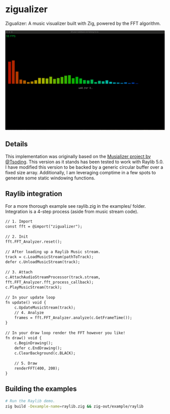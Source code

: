 # zigualizer
Zigualizer: A music visualizer built with Zig, powered by the FFT algorithm.

![](screenshot.png)

## Details
This implementation was originally based on the [Musializer project by @Tsoding](https://github.com/tsoding/musializer/blob/master/src/plug.c).
This version as it stands has been tested to work with Raylib 5.0.
I have modified this version to be backed by a generic circular buffer over a 
fixed size array. Additionally, I am leveraging comptime in a few spots to
generate some static windowing functions.

## Raylib integration
For a more thorough example see raylib.zig in the examples/ folder.
Integration is a 4-step process (aside from music stream code).

```zig
// 1. Import
const fft = @import("zigualizer");

// 2. Init
fft.FFT_Analyzer.reset();

// After loading up a Raylib Music stream.
track = c.LoadMusicStream(pathToTrack);
defer c.UnloadMusicStream(track);

// 3. Attach
c.AttachAudioStreamProcessor(track.stream, fft.FFT_Analyzer.fft_process_callback);
c.PlayMusicStream(track);

// In your update loop
fn update() void {
    c.UpdateMusicStream(track);
    // 4. Analyze
    frames = fft.FFT_Analyzer.analyze(c.GetFrameTime());
}

// In your draw loop render the FFT however you like!
fn draw() void {
    c.BeginDrawing();
    defer c.EndDrawing();
    c.ClearBackground(c.BLACK);
    
    // 5. Draw
    renderFFT(400, 200);
}
```

## Building the examples
```sh
# Run the Raylib demo.
zig build -Dexample-name=raylib.zig && zig-out/example/raylib
```
